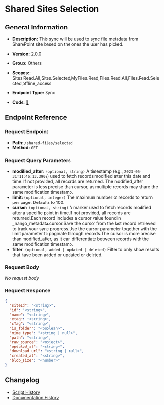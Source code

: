 # Shared Sites Selection

## General Information

- **Description:** This sync will be used to sync file metadata from SharePoint site based on the ones the user has picked.

- **Version:** 2.0.0
- **Group:** Others
- **Scopes:**: Sites.Read.All,Sites.Selected,MyFiles.Read,Files.Read.All,Files.Read.Selected,offline_access
- **Endpoint Type:** Sync
- **Code:** [🔗](https://github.com/NangoHQ/integration-templates/tree/main/integrations/sharepoint-online/syncs/shared-sites-selection.ts)


## Endpoint Reference

### Request Endpoint

- **Path:** `/shared-files/selected`
- **Method:** `GET`

### Request Query Parameters

- **modified_after:** `(optional, string)` A timestamp (e.g., `2023-05-31T11:46:13.390Z`) used to fetch records modified after this date and time. If not provided, all records are returned. The modified_after parameter is less precise than cursor, as multiple records may share the same modification timestamp.
- **limit:** `(optional, integer)` The maximum number of records to return per page. Defaults to 100.
- **cursor:** `(optional, string)` A marker used to fetch records modified after a specific point in time.If not provided, all records are returned.Each record includes a cursor value found in _nango_metadata.cursor.Save the cursor from the last record retrieved to track your sync progress.Use the cursor parameter together with the limit parameter to paginate through records.The cursor is more precise than modified_after, as it can differentiate between records with the same modification timestamp.
- **filter:** `(optional, added | updated | deleted)` Filter to only show results that have been added or updated or deleted.

### Request Body

_No request body_

### Request Response

```json
{
  "siteId": "<string>",
  "id": "<string>",
  "name": "<string>",
  "etag": "<string>",
  "cTag": "<string>",
  "is_folder": "<boolean>",
  "mime_type": "<string | null>",
  "path": "<string>",
  "raw_source": "<object>",
  "updated_at": "<string>",
  "download_url": "<string | null>",
  "created_at": "<string>",
  "blob_size": "<number>"
}
```

## Changelog

- [Script History](https://github.com/NangoHQ/integration-templates/commits/main/integrations/sharepoint-online/syncs/shared-sites-selection.ts)
- [Documentation History](https://github.com/NangoHQ/integration-templates/commits/main/integrations/sharepoint-online/syncs/shared-sites-selection.md)

<!-- END  GENERATED CONTENT -->

